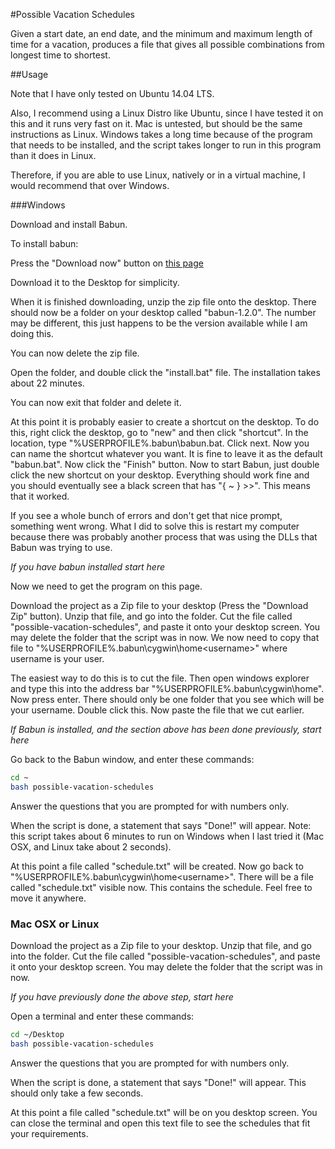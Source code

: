#Possible Vacation Schedules

Given a start date, an end date, and the minimum and maximum length of time for
a vacation, produces a file that gives all possible combinations from longest
time to shortest.

##Usage

Note that I have only tested on Ubuntu 14.04 LTS.

Also, I recommend using a Linux Distro like Ubuntu, since I have tested it on
this and it runs very fast on it. Mac is untested, but should be the same
instructions as Linux. Windows takes a long time because of the program that
needs to be installed, and the script takes longer to run in this program than
it does in Linux.

Therefore, if you are able to use Linux, natively or in a virtual machine, I
would recommend that over Windows.

###Windows

Download and install Babun.

To install babun:

Press the "Download now" button on [this page](https://babun.github.io/)

Download it to the Desktop for simplicity.

When it is finished downloading, unzip the zip file onto the desktop. There
should now be a folder on your desktop called "babun-1.2.0". The number may be
different, this just happens to be the version available while I am doing this.

You can now delete the zip file.

Open the folder, and double click the "install.bat" file. The installation takes
about 22 minutes.

You can now exit that folder and delete it.

At this point it is probably easier to create a shortcut on the desktop. To do
this, right click the desktop, go to "new" and then click "shortcut". In the
location, type "%USERPROFILE%\.babun\babun.bat. Click next. Now you can name the
shortcut whatever you want. It is fine to leave it as the default "babun.bat".
Now click the "Finish" button. Now to start Babun, just double click the new
shortcut on your desktop. Everything should work fine and you should eventually
see a black screen that has "{ ~ }  >>". This means that it worked.

If you see a whole bunch of errors and don't get that nice prompt, something
went wrong. What I did to solve this is restart my computer because there was
probably another process that was using the DLLs that Babun was trying to use.

*If you have babun installed start here*

Now we need to get the program on this page.

Download the project as a Zip file to your desktop (Press the "Download Zip"
button). Unzip that file, and go into the folder. Cut the file called
"possible-vacation-schedules", and paste it onto your desktop screen. You may
delete the folder that the script was in now. We now need to copy that file to
"%USERPROFILE%\.babun\cygwin\home\<username>" where username is your user.

The easiest way to do this is to cut the file. Then open windows explorer and
type this into the address bar "%USERPROFILE%\.babun\cygwin\home". Now press
enter. There should only be one folder that you see which will be your username.
Double click this. Now paste the file that we cut earlier.

*If Babun is installed, and the section above has been done previously, start
here*

Go back to the Babun window, and enter these commands:

```bash
cd ~
bash possible-vacation-schedules
```

Answer the questions that you are prompted for with numbers only.

When the script is done, a statement that says "Done!" will appear. Note: this
script takes about 6 minutes to run on Windows when I last tried it (Mac OSX,
and Linux take about 2 seconds).

At this point a file called "schedule.txt" will be created. Now go back to
"%USERPROFILE%\.babun\cygwin\home\<username>". There will be a file called
"schedule.txt" visible now. This contains the schedule. Feel free to move it
anywhere.

### Mac OSX or Linux

Download the project as a Zip file to your desktop. Unzip that file, and go into
the folder. Cut the file called "possible-vacation-schedules", and paste it onto
your desktop screen. You may delete the folder that the script was in now.

*If you have previously done the above step, start here*

Open a terminal and enter these commands:

```bash
cd ~/Desktop
bash possible-vacation-schedules
```

Answer the questions that you are prompted for with numbers only.

When the script is done, a statement that says "Done!" will appear. This should
only take a few seconds.

At this point a file called "schedule.txt" will be on you desktop screen. You
can close the terminal and open this text file to see the schedules that fit
your requirements.


